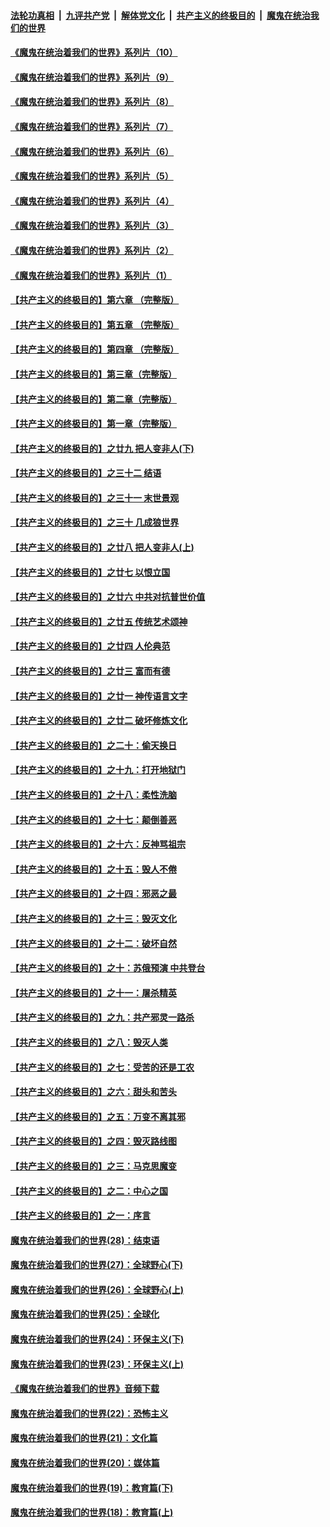 

####  [法轮功真相](../../../../basic/blob/master/README.md?t=08191232) &nbsp;|&nbsp; [九评共产党](../../../../9ping.md/blob/master/README.md?t=08191232) &nbsp;|&nbsp; [解体党文化](../../../../jtdwh.md/blob/master/README.md?t=08191232)  &nbsp;|&nbsp; [共产主义的终极目的](../../../../gczydzjmd.md/blob/master/README.md?t=08191232) &nbsp;|&nbsp; [魔鬼在统治我们的世界](../../../../mgztzwmdsj.md/blob/master/README.md?t=08191232) 

#### [《魔鬼在统治着我们的世界》系列片（10）](../pages/nsc422/n12292670.md?t=08191232) 

#### [《魔鬼在统治着我们的世界》系列片（9）](../pages/nsc422/n12290859.md?t=08191232) 

#### [《魔鬼在统治着我们的世界》系列片（8）](../pages/nsc422/n12287445.md?t=08191232) 

#### [《魔鬼在统治着我们的世界》系列片（7）](../pages/nsc422/n12283425.md?t=08191232) 

#### [《魔鬼在统治着我们的世界》系列片（6）](../pages/nsc422/n12282314.md?t=08191232) 

#### [《魔鬼在统治着我们的世界》系列片（5）](../pages/nsc422/n12281419.md?t=08191232) 

#### [《魔鬼在统治着我们的世界》系列片（4）](../pages/nsc422/n12274024.md?t=08191232) 

#### [《魔鬼在统治着我们的世界》系列片（3）](../pages/nsc422/n12271322.md?t=08191232) 

#### [《魔鬼在统治着我们的世界》系列片（2）](../pages/nsc422/n12269049.md?t=08191232) 

#### [《魔鬼在统治着我们的世界》系列片（1）](../pages/nsc422/n12267575.md?t=08191232) 

#### [【共产主义的终极目的】第六章 （完整版）](../pages/nsc422/n11428913.md?t=08191232) 

#### [【共产主义的终极目的】第五章 （完整版）](../pages/nsc422/n11428912.md?t=08191232) 

#### [【共产主义的终极目的】第四章 （完整版）](../pages/nsc422/n11428907.md?t=08191232) 

#### [【共产主义的终极目的】第三章（完整版）](../pages/nsc422/n11428848.md?t=08191232) 

#### [【共产主义的终极目的】第二章（完整版）](../pages/nsc422/n11428831.md?t=08191232) 

#### [【共产主义的终极目的】第一章（完整版）](../pages/nsc422/n11417651.md?t=08191232) 

#### [【共产主义的终极目的】之廿九 把人变非人(下)](../pages/nsc422/n11344140.md?t=08191232) 

#### [【共产主义的终极目的】之三十二 结语](../pages/nsc422/n11360535.md?t=08191232) 

#### [【共产主义的终极目的】之三十一 末世景观](../pages/nsc422/n11351129.md?t=08191232) 

#### [【共产主义的终极目的】之三十 几成狼世界](../pages/nsc422/n11348280.md?t=08191232) 

#### [【共产主义的终极目的】之廿八 把人变非人(上)](../pages/nsc422/n11340492.md?t=08191232) 

#### [【共产主义的终极目的】之廿七 以恨立国](../pages/nsc422/n11336944.md?t=08191232) 

#### [【共产主义的终极目的】之廿六 中共对抗普世价值](../pages/nsc422/n11324785.md?t=08191232) 

#### [【共产主义的终极目的】之廿五 传统艺术颂神](../pages/nsc422/n11296396.md?t=08191232) 

#### [【共产主义的终极目的】之廿四 人伦典范](../pages/nsc422/n11296397.md?t=08191232) 

#### [【共产主义的终极目的】之廿三 富而有德](../pages/nsc422/n11283598.md?t=08191232) 

#### [【共产主义的终极目的】之廿一 神传语言文字](../pages/nsc422/n11263265.md?t=08191232) 

#### [【共产主义的终极目的】之廿二 破坏修炼文化](../pages/nsc422/n11245728.md?t=08191232) 

#### [【共产主义的终极目的】之二十：偷天换日](../pages/nsc422/n11238846.md?t=08191232) 

#### [【共产主义的终极目的】之十九：打开地狱门](../pages/nsc422/n11206376.md?t=08191232) 

#### [【共产主义的终极目的】之十八：柔性洗脑](../pages/nsc422/n11199994.md?t=08191232) 

#### [【共产主义的终极目的】之十七：颠倒善恶](../pages/nsc422/n11179782.md?t=08191232) 

#### [【共产主义的终极目的】之十六：反神骂祖宗](../pages/nsc422/n11166798.md?t=08191232) 

#### [【共产主义的终极目的】之十五：毁人不倦](../pages/nsc422/n11166792.md?t=08191232) 

#### [【共产主义的终极目的】之十四：邪恶之最](../pages/nsc422/n11150249.md?t=08191232) 

#### [【共产主义的终极目的】之十三：毁灭文化](../pages/nsc422/n11135227.md?t=08191232) 

#### [【共产主义的终极目的】之十二：破坏自然](../pages/nsc422/n11135214.md?t=08191232) 

#### [【共产主义的终极目的】之十：苏俄预演 中共登台](../pages/nsc422/n11118424.md?t=08191232) 

#### [【共产主义的终极目的】之十一：屠杀精英](../pages/nsc422/n11118442.md?t=08191232) 

#### [【共产主义的终极目的】之九：共产邪灵一路杀](../pages/nsc422/n11114139.md?t=08191232) 

#### [【共产主义的终极目的】之八：毁灭人类](../pages/nsc422/n11108503.md?t=08191232) 

#### [【共产主义的终极目的】之七：受苦的还是工农](../pages/nsc422/n11101809.md?t=08191232) 

#### [【共产主义的终极目的】之六：甜头和苦头](../pages/nsc422/n11096971.md?t=08191232) 

#### [【共产主义的终极目的】之五：万变不离其邪](../pages/nsc422/n11091285.md?t=08191232) 

#### [【共产主义的终极目的】之四：毁灭路线图](../pages/nsc422/n11086284.md?t=08191232) 

#### [【共产主义的终极目的】之三：马克思魔变](../pages/nsc422/n11061941.md?t=08191232) 

#### [【共产主义的终极目的】之二：中心之国](../pages/nsc422/n11047728.md?t=08191232) 

#### [【共产主义的终极目的】之一：序言](../pages/nsc422/n11086077.md?t=08191232) 

#### [魔鬼在统治着我们的世界(28)：结束语](../pages/nsc422/n10936246.md?t=08191232) 

#### [魔鬼在统治着我们的世界(27)：全球野心(下)](../pages/nsc422/n10928319.md?t=08191232) 

#### [魔鬼在统治着我们的世界(26)：全球野心(上)](../pages/nsc422/n10900318.md?t=08191232) 

#### [魔鬼在统治着我们的世界(25)：全球化](../pages/nsc422/n10788205.md?t=08191232) 

#### [魔鬼在统治着我们的世界(24)：环保主义(下)](../pages/nsc422/n10695307.md?t=08191232) 

#### [魔鬼在统治着我们的世界(23)：环保主义(上)](../pages/nsc422/n10688613.md?t=08191232) 

#### [《魔鬼在统治着我们的世界》音频下载](../pages/nsc422/n10635553.md?t=08191232) 

#### [魔鬼在统治着我们的世界(22)：恐怖主义](../pages/nsc422/n10614727.md?t=08191232) 

#### [魔鬼在统治着我们的世界(21)：文化篇](../pages/nsc422/n10597706.md?t=08191232) 

#### [魔鬼在统治着我们的世界(20)：媒体篇](../pages/nsc422/n10586579.md?t=08191232) 

#### [魔鬼在统治着我们的世界(19)：教育篇(下)](../pages/nsc422/n10564808.md?t=08191232) 

#### [魔鬼在统治着我们的世界(18)：教育篇(上)](../pages/nsc422/n10526970.md?t=08191232) 

